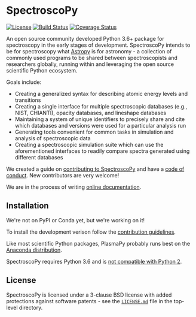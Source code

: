 # SpectroscoPy
[![License](https://img.shields.io/badge/License-BSD%203--Clause-blue.svg)](./LICENSE.md)
[![Build Status](https://travis-ci.org/PlasmaPy/SpectroscoPy.svg?branch=master)](https://travis-ci.org/PlasmaPy/SpectroscoPy)
[![Coverage Status](https://coveralls.io/repos/github/PlasmaPy/SpectroscoPy/badge.svg?branch=master)](https://coveralls.io/github/PlasmaPy/SpectroscoPy?branch=master)

An open source community developed Python 3.6+ package for spectroscopy in 
the early stages of development. SpectroscoPy intends to be for spectroscopy what
[Astropy](https://github.com/astropy/astropy) is for astronomy - a 
collection of commonly used programs to be shared between spectroscopists 
and researchers globally, running within and leveraging the open source 
scientific Python ecosystem. 

Goals include:
* Creating a generalized syntax for describing atomic energy levels and transitions
* Creating a single interface for multiple spectroscopic databases (e.g., NIST, CHIANTI), opacity databases, and lineshape databases
* Maintaining a system of unique identifiers to precisely share and cite which databases and versions were used for a particular analysis run
* Generating tools convenient for common tasks in simulation and analysis of spectroscopic data
* Creating a spectroscopic simulation suite which can use the aforementioned interfaces to readily compare spectra generated using different databases

We created a guide on
[contributing to SpectroscoPy](CONTRIBUTING.md) and have a [code of conduct](CODE_OF_CONDUCT.md).
New contributors are very welcome! 

We are in the process of writing [online documentation](http://spectroscopy.readthedocs.io/en/latest/).

## Installation

We're not on PyPI or Conda yet, but we're working on it!

To install the development verison follow the [contribution guidelines](CONTRIBUTING.md).

Like most scientific Python packages, PlasmaPy probably runs best on the [Anaconda distribution](https://www.anaconda.com/downloads).

SpectroscoPy requires Python 3.6 and is
[not compatible with Python 2](https://pythonclock.org/).

## License

SpectroscoPy is licensed under a 3-clause BSD license with added protections
against software patents - see the [``LICENSE.md``](LICENSE.md) file in
the top-level directory.

